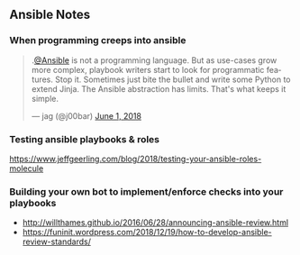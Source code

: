 ## Ansible Notes

### When programming creeps into ansible


<div class="center">

<blockquote class="twitter-tweet"><p lang="en" dir="ltr">.<a href="https://twitter.com/ansible?ref_src=twsrc%5Etfw">@Ansible</a> is not a programming language. But as use-cases grow more complex, playbook writers start to look for programmatic features. Stop it. Sometimes just bite the bullet and write some Python to extend Jinja. The Ansible abstraction has limits. That&#39;s what keeps it simple.</p>&mdash; jag (@j00bar) <a href="https://twitter.com/j00bar/status/1002560476910321665?ref_src=twsrc%5Etfw">June 1, 2018</a></blockquote> 

</div>

### Testing ansible playbooks & roles 

https://www.jeffgeerling.com/blog/2018/testing-your-ansible-roles-molecule

### Building your own bot to implement/enforce checks into your playbooks 

- http://willthames.github.io/2016/06/28/announcing-ansible-review.html
- https://funinit.wordpress.com/2018/12/19/how-to-develop-ansible-review-standards/


